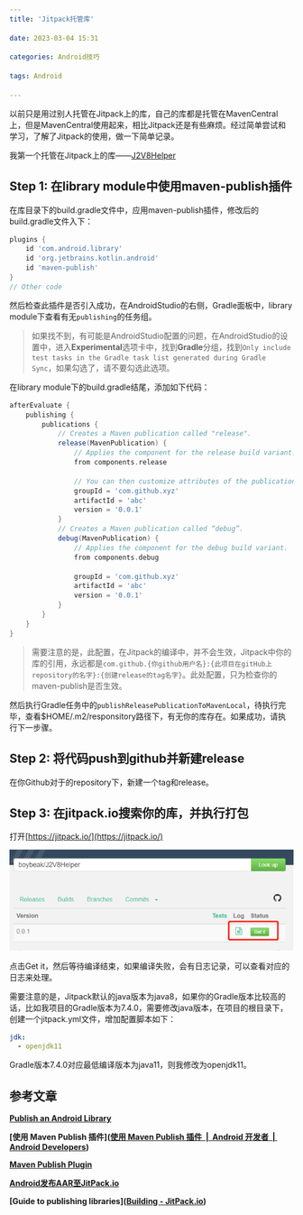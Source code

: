 ```yaml
---
title: 'Jitpack托管库'

date: 2023-03-04 15:31

categories: Android技巧

tags: Android

---
```


以前只是用过别人托管在Jitpack上的库，自己的库都是托管在MavenCentral上，但是MavenCentral使用起来，相比Jitpack还是有些麻烦。经过简单尝试和学习，了解了Jitpack的使用，做一下简单记录。

我第一个托管在Jitpack上的库——[J2V8Helper](https://github.com/boybeak/J2V8Helper)

## Step 1: 在library module中使用maven-publish插件

在库目录下的build.gradle文件中，应用maven-publish插件，修改后的build.gradle文件入下：

```groovy
plugins {
    id 'com.android.library'
    id 'org.jetbrains.kotlin.android'
    id 'maven-publish'
}
// Other code
```

然后检查此插件是否引入成功，在AndroidStudio的右侧，Gradle面板中，library module下查看有无`publishing`的任务组。

> 如果找不到，有可能是AndroidStudio配置的问题，在AndroidStudio的设置中，进入**Experimental**选项卡中，找到**Gradle**分组，找到`Only include test tasks in the Gradle task list generated during Gradle Sync`，如果勾选了，请不要勾选此选项。

在library module下的build.gradle结尾，添加如下代码：

```groovy
afterEvaluate {
    publishing {
        publications {
            // Creates a Maven publication called "release".
            release(MavenPublication) {
                // Applies the component for the release build variant.
                from components.release

                // You can then customize attributes of the publication as shown below.
                groupId = 'com.github.xyz'
                artifactId = 'abc'
                version = '0.0.1'
            }
            // Creates a Maven publication called “debug”.
            debug(MavenPublication) {
                // Applies the component for the debug build variant.
                from components.debug

                groupId = 'com.github.xyz'
                artifactId = 'abc'
                version = '0.0.1'
            }
        }
    }
}
```

> 需要注意的是，此配置，在Jitpack的编译中，并不会生效，Jitpack中你的库的引用，永远都是`com.github.{你github用户名}:{此项目在gitHub上repository的名字}:{创建release的tag名字}`。此处配置，只为检查你的maven-publish是否生效。

然后执行Gradle任务中的`publishReleasePublicationToMavenLocal`，待执行完毕，查看$HOME/.m2/responsitory路径下，有无你的库存在。如果成功，请执行下一步骤。

## Step 2: 将代码push到github并新建release

在你Github对于的repository下，新建一个tag和release。

## Step 3: 在jitpack.io搜索你的库，并执行打包

打开[https://jitpack.io/](https://jitpack.io/)

![](/images/jitpack.png)

点击Get it，然后等待编译结束，如果编译失败，会有日志记录，可以查看对应的日志来处理。

需要注意的是，Jitpack默认的java版本为java8，如果你的Gradle版本比较高的话，比如我项目的Gradle版本为7.4.0，需要修改java版本，在项目的根目录下，创建一个jitpack.yml文件，增加配置脚本如下：

```yml
jdk:
  - openjdk11
```

Gradle版本7.4.0对应最低编译版本为java11，则我修改为openjdk11。



## 参考文章

[**Publish an Android Library**](https://jitpack.io/docs/ANDROID/#create-your-release)

**[使用 Maven Publish 插件]([使用 Maven Publish 插件 &nbsp;|&nbsp; Android 开发者 &nbsp;|&nbsp; Android Developers](https://developer.android.com/studio/build/maven-publish-plugin?hl=zh-cn))**

**[Maven Publish Plugin](https://docs.gradle.org/current/userguide/publishing_maven.html)**

**[Android发布AAR至JitPack.io](https://www.jianshu.com/p/604d56b46506)**

**[Guide to publishing libraries]([Building - JitPack.io](https://jitpack.io/docs/BUILDING/))**


